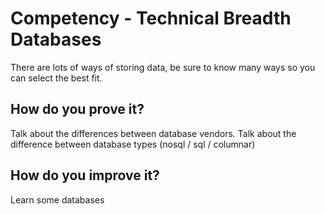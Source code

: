 # Competency - Technical Breadth Databases

There are lots of ways of storing data, be sure to know many ways so you can select the best fit.

## How do you prove it?

Talk about the differences between database vendors.
Talk about the difference between database types (nosql / sql / columnar)

## How do you improve it?

Learn some databases

